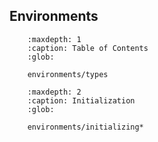 ## Environments

``` toctree::
    :maxdepth: 1
    :caption: Table of Contents
    :glob:

    environments/types
```

``` toctree::
    :maxdepth: 2
    :caption: Initialization
    :glob:

    environments/initializing*
```
